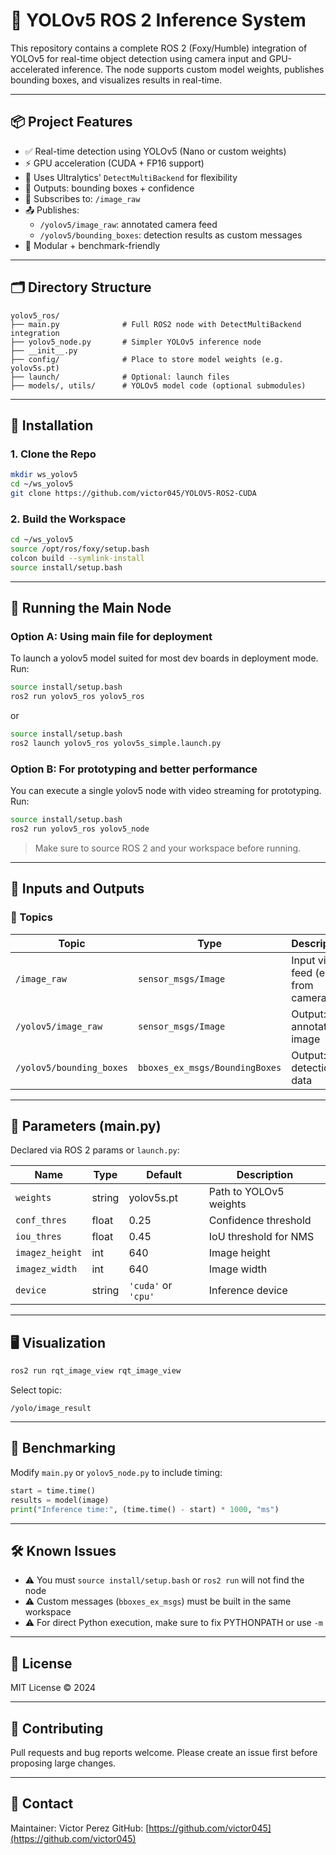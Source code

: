 
# 🧠 YOLOv5 ROS 2 Inference System

This repository contains a complete ROS 2 (Foxy/Humble) integration of YOLOv5 for real-time object detection using camera input and GPU-accelerated inference. The node supports custom model weights, publishes bounding boxes, and visualizes results in real-time.

---

## 📦 Project Features

- ✅ Real-time detection using YOLOv5 (Nano or custom weights)
- ⚡ GPU acceleration (CUDA + FP16 support)
- 🧠 Uses Ultralytics' `DetectMultiBackend` for flexibility
- 🎯 Outputs: bounding boxes + confidence
- 🔁 Subscribes to: `/image_raw`
- 📤 Publishes:
  - `/yolov5/image_raw`: annotated camera feed
  - `/yolov5/bounding_boxes`: detection results as custom messages
- 🧪 Modular + benchmark-friendly

---

## 🗂 Directory Structure

```
yolov5_ros/
├── main.py              # Full ROS2 node with DetectMultiBackend integration
├── yolov5_node.py       # Simpler YOLOv5 inference node
├── __init__.py
├── config/              # Place to store model weights (e.g. yolov5s.pt)
├── launch/              # Optional: launch files
├── models/, utils/      # YOLOv5 model code (optional submodules)
```

---

## 🚀 Installation

### 1. Clone the Repo

```bash
mkdir ws_yolov5
cd ~/ws_yolov5
git clone https://github.com/victor045/YOLOV5-ROS2-CUDA
```

### 2. Build the Workspace

```bash
cd ~/ws_yolov5
source /opt/ros/foxy/setup.bash
colcon build --symlink-install
source install/setup.bash
```

---

## 🧠 Running the Main Node

### Option A: Using main file for deployment

To launch a yolov5 model suited for most dev boards in deployment mode.
Run:

```bash
source install/setup.bash
ros2 run yolov5_ros yolov5_ros 
```
or 

```bash
source install/setup.bash
ros2 launch yolov5_ros yolov5s_simple.launch.py 
```


### Option B: For prototyping and better performance

You can execute a single yolov5 node with video streaming for prototyping.
Run:

```bash
source install/setup.bash
ros2 run yolov5_ros yolov5_node
```

> Make sure to source ROS 2 and your workspace before running.

---

## 🧪 Inputs and Outputs

### 🔄 Topics

| Topic                      | Type                    | Description                      |
|---------------------------|-------------------------|----------------------------------|
| `/image_raw`              | `sensor_msgs/Image`     | Input video feed (e.g. from camera) |
| `/yolov5/image_raw`       | `sensor_msgs/Image`     | Output: annotated image          |
| `/yolov5/bounding_boxes`  | `bboxes_ex_msgs/BoundingBoxes` | Output: detection data          |

---

## 🧰 Parameters (main.py)

Declared via ROS 2 params or `launch.py`:

| Name             | Type    | Default             | Description                     |
|------------------|---------|---------------------|---------------------------------|
| `weights`        | string  | yolov5s.pt          | Path to YOLOv5 weights          |
| `conf_thres`     | float   | 0.25                | Confidence threshold            |
| `iou_thres`      | float   | 0.45                | IoU threshold for NMS           |
| `imagez_height`  | int     | 640                 | Image height                    |
| `imagez_width`   | int     | 640                 | Image width                     |
| `device`         | string  | `'cuda'` or `'cpu'` | Inference device                |

---

## 🖥 Visualization

```bash
ros2 run rqt_image_view rqt_image_view
```

Select topic:
```
/yolo/image_result
```

---

## 🧪 Benchmarking

Modify `main.py` or `yolov5_node.py` to include timing:

```python
start = time.time()
results = model(image)
print("Inference time:", (time.time() - start) * 1000, "ms")
```

---

## 🛠 Known Issues

- ⚠️ You must `source install/setup.bash` or `ros2 run` will not find the node
- ⚠️ Custom messages (`bboxes_ex_msgs`) must be built in the same workspace
- ⚠️ For direct Python execution, make sure to fix PYTHONPATH or use `-m`

---

## 📜 License

MIT License © 2024

---

## 🤝 Contributing

Pull requests and bug reports welcome. Please create an issue first before proposing large changes.

---

## 📧 Contact

Maintainer: Victor Perez
GitHub: [https://github.com/victor045](https://github.com/victor045)

